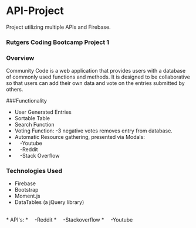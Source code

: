 # API-Project
Project utilizing multiple APIs and Firebase.

### Rutgers Coding Bootcamp Project 1

### Overview

Community Code is a web application that provides users with a database of commonly used functions and methods. It is designed to be collaborative so that users can add their own data and vote on the entries submitted by others.

###Functionality

* User Generated Entries
* Sortable Table
* Search Function
* Voting Function: -3 negative votes removes entry from database.
* Automatic Resource gathering, presented via Modals:
*	&emsp;-Youtube
*	&emsp;-Reddit
*	&emsp;-Stack Overflow


### Technologies Used

* Firebase
* Bootstrap
* Moment.js
* DataTables (a jQuery library)
<br>
* API's:
* &emsp;-Reddit
* &emsp;-Stackoverflow
* &emsp;-Youtube